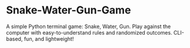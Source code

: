 # Snake-Water-Gun-Game
A simple Python terminal game: Snake, Water, Gun. Play against the computer with easy-to-understand rules and randomized outcomes. CLI-based, fun, and lightweight!
